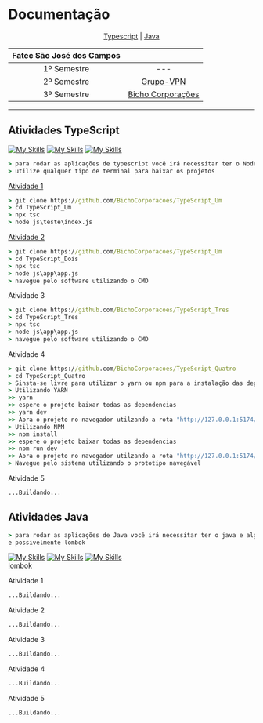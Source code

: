 # Documentação
<p align="center">
    <a href="#type">Typescript</a>  |  
    <a href="#java">Java</a>
</p>



| Fatec São José dos Campos||
|:---: |:-:|
| 1º Semestre | --- |
| 2º Semestre | [Grupo-VPN](https://github.com/Grupo-VPN) |
| 3º Semestre | [Bicho Corporações](https://github.com/BichoCorporacoes) |
--- 

<span id="type">

## Atividades TypeScript

[![My Skills](https://skills.thijs.gg/icons?i=ts)](https://www.typescriptlang.org/id/download/)
[![My Skills](https://skills.thijs.gg/icons?i=nodejs)](https://nodejs.org/en/download/)
[![My Skills](https://skills.thijs.gg/icons?i=react)](https://nodejs.org/en/download/)
```cmd
> para rodar as aplicações de typescript você irá necessitar ter o NodeJS instalado em sua maquina.
> utilize qualquer tipo de terminal para baixar os projetos

```

[Atividade 1](https://github.com/BichoCorporacoes/TypeScript_Um)
```cmd
> git clone https://github.com/BichoCorporacoes/TypeScript_Um
> cd TypeScript_Um
> npx tsc
> node js\teste\index.js
``` 
[Atividade 2](https://github.com/BichoCorporacoes/TypeScript_Dois)
```cmd
> git clone https://github.com/BichoCorporacoes/TypeScript_Um
> cd TypeScript_Dois
> npx tsc
> node js\app\app.js
> navegue pelo software utilizando o CMD
```
Atividade 3
```cmd
> git clone https://github.com/BichoCorporacoes/TypeScript_Tres
> cd TypeScript_Tres
> npx tsc
> node js\app\app.js
> navegue pelo software utilizando o CMD
```
Atividade 4
```cmd
> git clone https://github.com/BichoCorporacoes/TypeScript_Quatro
> cd TypeScript_Quatro
> Sinsta-se livre para utilizar o yarn ou npm para a instalação das dependencias
> Utilizando YARN
>> yarn
>> espere o projeto baixar todas as dependencias
>> yarn dev
>> Abra o projeto no navegador utilzando a rota "http://127.0.0.1:5174/"
> Utilizando NPM
>> npm install
>> espere o projeto baixar todas as dependencias
>> npm run dev
>> Abra o projeto no navegador utilzando a rota "http://127.0.0.1:5174/"
> Navegue pelo sistema utilizando o prototipo navegável
```
Atividade 5
```cmd
...Buildando...
```


<span id="java">


## Atividades Java
```cmd
> para rodar as aplicações de Java você irá necessitar ter o java e alguma IDE instalada em sua maquina...
e possivelmente lombok

```

[![My Skills](https://skills.thijs.gg/icons?i=java)](https://www.oracle.com/java/technologies/downloads/)
[![My Skills](https://skills.thijs.gg/icons?i=eclipse)](https://www.eclipse.org/downloads/download.php?)
[![My Skills](https://skills.thijs.gg/icons?i=spring)](https://spring.io/?)
<br>
[lombok](https://projectlombok.org/)

Atividade 1
```cmd
...Buildando...
```
Atividade 2
```cmd
...Buildando...
```
Atividade 3
```cmd
...Buildando...
```
Atividade 4
```cmd
...Buildando...
```
Atividade 5
```cmd
...Buildando...
```
